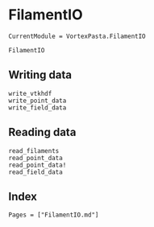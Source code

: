 # FilamentIO

```@meta
CurrentModule = VortexPasta.FilamentIO
```

```@docs
FilamentIO
```

## Writing data

```@docs
write_vtkhdf
write_point_data
write_field_data
```

## Reading data

```@docs
read_filaments
read_point_data
read_point_data!
read_field_data
```

## Index

```@index
Pages = ["FilamentIO.md"]
```
